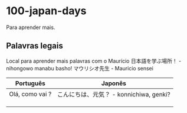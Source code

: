 # 100-japan-days
Para aprender mais.


## Palavras legais

Local para aprender mais palavras com o Maurício
日本語を学ぶ場所！ - nihongowo manabu basho!
マウリシオ先生 - Mauricio sensei

| Português | Japonês |
|-----------|---------|
|  Olá, como vai ?       | こんにちは、元気？ - konnichiwa, genki? |
|           |         |
|           |         |
|           |         |
